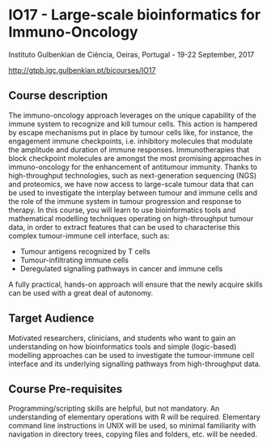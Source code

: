 # IO17 - Large-scale bioinformatics for Immuno-Oncology

Instituto Gulbenkian de Ciência, Oeiras, Portugal - 19-22 September, 2017

http://gtpb.igc.gulbenkian.pt/bicourses/IO17

## Course description

The immuno-oncology approach leverages on the unique capability of the immune system to recognize and kill tumour cells. This action is hampered by escape mechanisms put in place by tumour cells like, for instance, the engagement immune checkpoints, i.e. inhibitory molecules that modulate the amplitude and duration of immune responses. Immunotherapies that block checkpoint molecules are amongst the most promising approaches in immuno-oncology for the enhancement of antitumour immunity. Thanks to high-throughput technologies, such as next-generation sequencing (NGS) and proteomics, we have now access to large-scale tumour data that can be used to investigate the interplay between tumour and immune cells and the role of the immune system in tumour progression and response to therapy. In this course, you will learn to use bioinformatics tools and mathematical modelling techniques operating on high-throughput tumour data, in order to extract features that can be used to characterise this complex tumour-immune cell interface, such as:

* Tumour antigens recognized by T cells
* Tumour-infiltrating immune cells
* Deregulated signalling pathways in cancer and immune cells

A fully practical, hands-on approach will ensure that the newly acquire skills can be used with a great deal of autonomy.

## Target Audience

Motivated researchers, clinicians, and students who want to gain an understanding on how bioinformatics tools and simple (logic-based) modelling approaches can be used to investigate the tumour-immune cell interface and its underlying signalling pathways from high-throughput data.

## Course Pre-requisites

Programming/scripting skills are helpful, but not mandatory. An understanding of elementary operations with R will be required. Elementary command line instructions in UNIX will be used, so minimal familiarity with navigation in directory trees, copying files and folders, etc. will be needed. 
